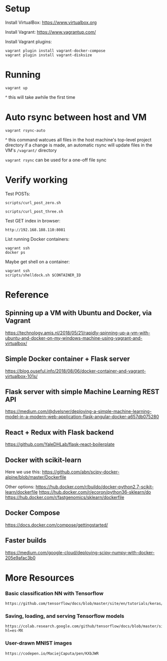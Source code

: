 # Setup

Install VirtualBox: https://www.virtualbox.org

Install Vagrant: https://www.vagrantup.com/

Install Vagrant plugins:

	vagrant plugin install vagrant-docker-compose
	vagrant plugin install vagrant-disksize

# Running

	vagrant up

^ this will take awhile the first time

# Auto rsync between host and VM

	vagrant rsync-auto

^ this command watcues all files in the host machine's top-level project directory
if a change is made, an automatic rsync will update files in the VM's `/vagrant/` directory

`vagrant rsync` can be used for a one-off file sync

# Verify working

Test POSTs:

	scripts/curl_post_zero.sh

	scripts/curl_post_three.sh

Test GET index in browser:

	http://192.168.188.110:8081

List running Docker containers:

	vagrant ssh
	docker ps

Maybe get shell on a container:

	vagrant ssh
	scripts/shelldock.sh $CONTAINER_ID

# Reference

## Spinning up a VM with Ubuntu and Docker, via Vagrant
https://technology.amis.nl/2018/05/21/rapidly-spinning-up-a-vm-with-ubuntu-and-docker-on-my-windows-machine-using-vagrant-and-virtualbox/

## Simple Docker container + Flask server
https://blog.ouseful.info/2018/08/06/docker-container-and-vagrant-virtualbox-101s/

## Flask server with simple Machine Learning REST API
https://medium.com/@dvelsner/deploying-a-simple-machine-learning-model-in-a-modern-web-application-flask-angular-docker-a657db075280

## React + Redux with Flask backend
https://github.com/YaleDHLab/flask-react-boilerplate

## Docker with scikit-learn

Here we use this:
https://github.com/abn/scipy-docker-alpine/blob/master/Dockerfile

Other options:
https://hub.docker.com/r/buildo/docker-python2.7-scikit-learn/dockerfile
https://hub.docker.com/r/ecoron/python36-sklearn/do
https://hub.docker.com/r/fastgenomics/sklearn/dockerfile

## Docker Compose
https://docs.docker.com/compose/gettingstarted/

## Faster builds

https://medium.com/google-cloud/deploying-scipy-numpy-with-docker-205e9afac3b0

# More Resources

### Basic classification NN with Tensorflow

	https://github.com/tensorflow/docs/blob/master/site/en/tutorials/keras/basic_classification.ipynb

### Saving, loading, and serving Tensorflow models

	https://colab.research.google.com/github/tensorflow/docs/blob/master/site/en/tutorials/keras/save_and_restore_models.ipynb?hl=es-MX

### User-drawn MNIST images

	https://codepen.io/MaciejCaputa/pen/KXbJWR


